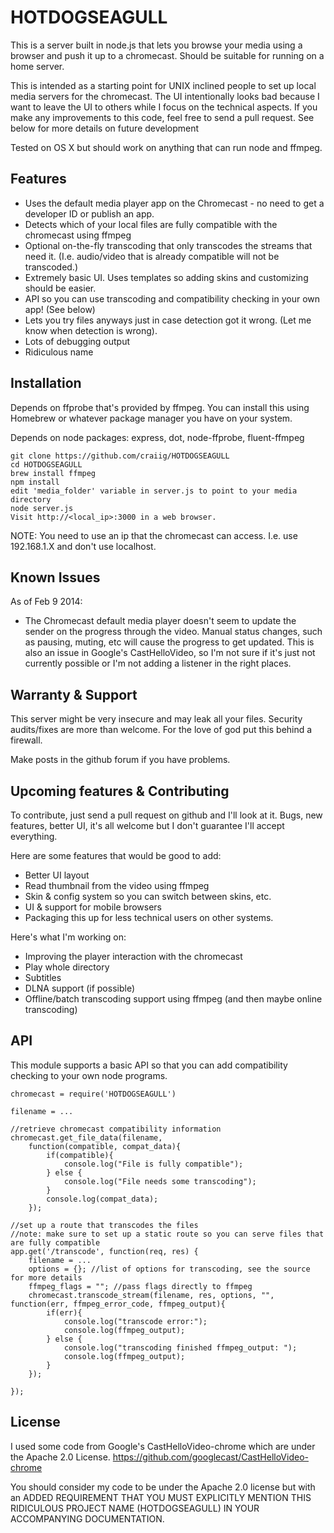 
# HOTDOGSEAGULL #
This is a server built in node.js that lets you browse your media using a browser and push it up to a chromecast. Should be suitable for running on a home server.

This is intended as a starting point for UNIX inclined people to set up local media servers for the chromecast. The UI intentionally looks bad because I want to leave the UI to others while I focus on the technical aspects. If you make any improvements to this code, feel free to send a pull request. See below for more details on future development 

Tested on OS X but should work on anything that can run node and ffmpeg.

## Features ##
 * Uses the default media player app on the Chromecast - no need to get a developer ID or publish an app.
 * Detects which of your local files are fully compatible with the chromecast using ffmpeg
 * Optional on-the-fly transcoding that only transcodes the streams that need it. (I.e. audio/video that is already compatible will not be transcoded.)
 * Extremely basic UI. Uses templates so adding skins and customizing should be easier.
 * API so you can use transcoding and compatibility checking in your own app! (See below)
 * Lets you try files anyways just in case detection got it wrong. (Let me know when detection is wrong).
 * Lots of debugging output
 * Ridiculous name

## Installation ##
Depends on ffprobe that's provided by ffmpeg. You can install this using Homebrew or whatever package manager you have on your system.

Depends on node packages: express, dot, node-ffprobe, fluent-ffmpeg

```
git clone https://github.com/craiig/HOTDOGSEAGULL
cd HOTDOGSEAGULL
brew install ffmpeg
npm install
edit 'media_folder' variable in server.js to point to your media directory
node server.js
Visit http://<local_ip>:3000 in a web browser.
```
NOTE: You need to use an ip that the chromecast can access. I.e. use 192.168.1.X and don't use localhost.

## Known Issues ##
As of Feb 9 2014:
 * The Chromecast default media player doesn't seem to update the sender on the progress through the video. Manual status changes, such as pausing, muting, etc will cause the progress to get updated. This is also an issue in Google's CastHelloVideo, so I'm not sure if it's just not currently possible or I'm not adding a listener in the right places.

## Warranty & Support ##
This server might be very insecure and may leak all your files. Security audits/fixes are more than welcome. For the love of god put this behind a firewall.

Make posts in the github forum if you have problems.

## Upcoming features & Contributing ##
To contribute, just send a pull request on github and I'll look at it. Bugs, new features, better UI, it's all welcome but I don't guarantee I'll accept everything.

Here are some features that would be good to add:
 * Better UI layout
 * Read thumbnail from the video using ffmpeg
 * Skin & config system so you can switch between skins, etc.
 * UI & support for mobile browsers
 * Packaging this up for less technical users on other systems.

Here's what I'm working on:
 * Improving the player interaction with the chromecast
 * Play whole directory
 * Subtitles
 * DLNA support (if possible)
 * Offline/batch transcoding support using ffmpeg (and then maybe online transcoding)

 ## API ##
This module supports a basic API so that you can add compatibility checking to your own node programs. 
```
chromecast = require('HOTDOGSEAGULL')

filename = ...

//retrieve chromecast compatibility information
chromecast.get_file_data(filename,
	function(compatible, compat_data){
		if(compatible){
			console.log("File is fully compatible");
		} else {
			console.log("File needs some transcoding");
		}
		console.log(compat_data);	
	});

//set up a route that transcodes the files
//note: make sure to set up a static route so you can serve files that are fully compatible
app.get('/transcode', function(req, res) {
	filename = ...
	options = {}; //list of options for transcoding, see the source for more details
	ffmpeg_flags = ""; //pass flags directly to ffmpeg
	chromecast.transcode_stream(filename, res, options, "", function(err, ffmpeg_error_code, ffmpeg_output){
		if(err){
			console.log("transcode error:");
			console.log(ffmpeg_output);
		} else {
			console.log("transcoding finished ffmpeg_output: ");
			console.log(ffmpeg_output);
		}
	});
 
});
```

## License ##
I used some code from Google's CastHelloVideo-chrome which are under the Apache 2.0 License. https://github.com/googlecast/CastHelloVideo-chrome

You should consider my code to be under the Apache 2.0 license but with an ADDED REQUIREMENT THAT YOU MUST EXPLICITLY MENTION THIS RIDICULOUS PROJECT NAME (HOTDOGSEAGULL) IN YOUR ACCOMPANYING DOCUMENTATION.